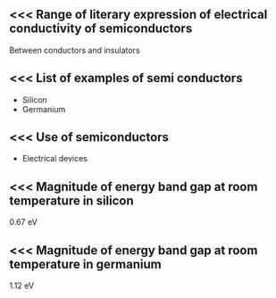 <<<
 Range of literary expression of electrical conductivity of semiconductors
---

Between conductors and insulators

>>> 
<<<
 List of examples of semi conductors
---

- Silicon
- Germanium

>>> 
<<<
 Use of semiconductors
---

- Electrical devices


>>> 
<<<
 Magnitude of energy band gap at room temperature in silicon
---

0.67 eV

>>> 
<<<
 Magnitude of energy band gap at room temperature in germanium
---


1.12 eV
>>> 
